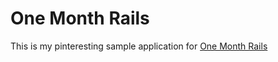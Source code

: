# One Month Rails

This is my pinteresting sample application for
[One Month Rails](http://onemonthrails.com)
